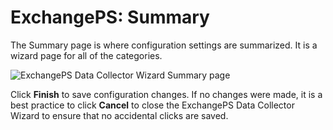 # ExchangePS: Summary

The Summary page is where configuration settings are summarized. It is a wizard page for all of the
categories.

![ExchangePS Data Collector Wizard Summary page](/img/product_docs/accessanalyzer/12.0/admin/datacollector/adinventory/summary.webp)

Click **Finish** to save configuration changes. If no changes were made, it is a best practice to
click **Cancel** to close the ExchangePS Data Collector Wizard to ensure that no accidental clicks
are saved.
